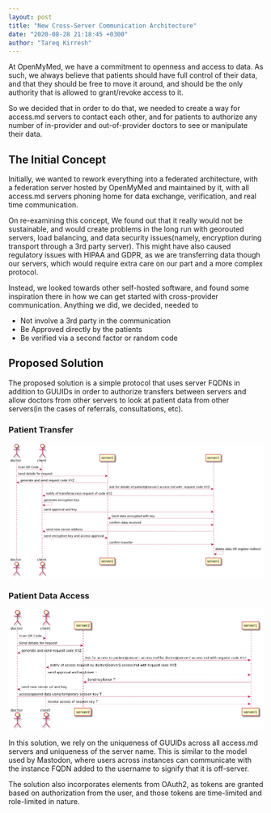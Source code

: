```yaml
---
layout: post
title: "New Cross-Server Communication Architecture"
date: "2020-08-28 21:18:45 +0300"
author: "Tareq Kirresh"
---
```

At OpenMyMed, we have a commitment to openness and access to data. As such, we always believe that patients should have full control of their data, and that they should be free to move it around, and should be the only authority that is allowed to grant/revoke access to it.

So we decided that in order to do that, we needed to create a way for access.md servers to contact each other, and for patients to authorize any number of in-provider and out-of-provider doctors to see or manipulate their data.

## The Initial Concept

Initially, we wanted to rework everything into a federated architecture, with a federation server hosted by OpenMyMed and maintained by it, with all access.md servers phoning home for data exchange, verification, and real time communication.

On re-examining this concept, We found out that it really would not be sustainable, and would create problems in the long run with georouted servers, load balancing, and data security issues(namely, encryption during transport through a 3rd party server). This might have also caused regulatory issues with HIPAA and GDPR, as we are transferring data though our servers, which would require extra care on our part and a more complex protocol.

Instead, we looked towards other self-hosted software, and found some inspiration there in how we can get started with cross-provider communication. Anything we did, we decided, needed to

* Not involve a 3rd party in the communication
* Be Approved directly by the patients
* Be verified via a second factor or random code

## Proposed Solution

The proposed solution is a simple protocol that uses server FQDNs in addition to GUUIDs in order to authorize transfers between servers and allow doctors from other servers to look at patient data from other servers(in the cases of referrals, consultations, etc).

### Patient Transfer
![Patient Data Transfer](/assets/img/posts/new_cross-server_communication_architecture/patient_transfer.png)


### Patient Data Access
![Patient Data Access](/assets/img/posts/new_cross-server_communication_architecture/data_access.png)

In this solution, we rely on the uniqueness of GUUIDs across all access.md servers and uniqueness of the server name. This is similar to the model used by Mastodon, where users across instances can communicate with the instance FQDN added to the username to signify that it is off-server.

The solution also incorporates elements from OAuth2, as tokens are granted based on authorization from the user, and those tokens are time-limited and role-limited in nature.
